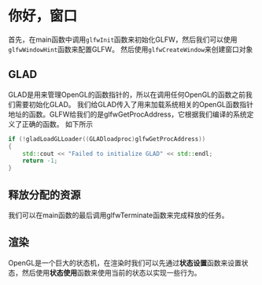 # 你好，窗口
首先，在main函数中调用`glfwInit`函数来初始化GLFW，然后我们可以使用`glfwWindowHint`函数来配置GLFW。
然后使用`glfwCreateWindow`来创建窗口对象

## GLAD
GLAD是用来管理OpenGL的函数指针的，所以在调用任何OpenGL的函数之前我们需要初始化GLAD。
我们给GLAD传入了用来加载系统相关的OpenGL函数指针地址的函数。GLFW给我们的是glfwGetProcAddress，它根据我们编译的系统定义了正确的函数。
如下所示
```C++
if (!gladLoadGLLoader((GLADloadproc)glfwGetProcAddress))
{
    std::cout << "Failed to initialize GLAD" << std::endl;
    return -1;
}
```

## 释放分配的资源
我们可以在main函数的最后调用glfwTerminate函数来完成释放的任务。

## 渲染
OpenGL是一个巨大的状态机，在渲染时我们可以先通过**状态设置**函数来设置状态，然后使用**状态使用**函数来使用当前的状态以实现一些行为。